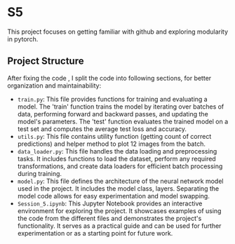 # S5

This project focuses on getting familiar with github and exploring modularity in pytorch.

## Project Structure
 After fixing the code , I split the code into following sections, for better organization and maintainability:
- `train.py`: This file provides functions for training and evaluating a model. The 'train' function trains the model by iterating over batches of data, performing forward and backward passes, and updating the model's parameters. The 'test' function evaluates the trained model on a test set and computes the average test loss and accuracy.
- `utils.py`: This file contains utility function (getting count of correct predictions)  and helper method to plot 12 images from the batch.
- `data_loader.py`: This file handles the data loading and preprocessing tasks. It includes functions to load the dataset, perform any required transformations, and create data loaders for efficient batch processing during training.
- `model.py`: This file defines the architecture of the neural network model used in the project. It includes the model class, layers. Separating the model code allows for easy experimentation and model swapping.
- `Session_5.ipynb`: This Jupyter Notebook provides an interactive environment for exploring the project. It showcases examples of using the code from the different files and demonstrates the project's functionality. It serves as a practical guide and can be used for further experimentation or as a starting point for future work.
